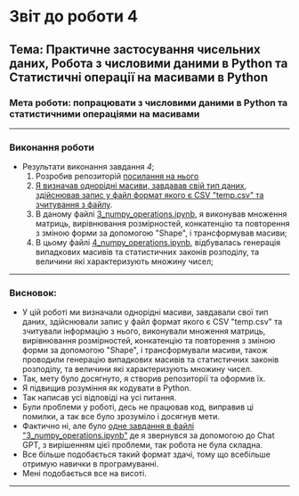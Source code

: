 # Звіт до роботи 4
## Тема: Практичне застосування чисельних даних, Робота з числовими даними в Python та Статистичні операції на масивами в Python
### Мета роботи: попрацювати з числовими даними в Python та статистичними операціями на масивами

---
### Виконання роботи
* Результати виконання завдання *4*;
    1. Розробив репозиторій [посилання на нього](https://github.com/VasylynaYurij/KN_41_VaYu/tree/main/4_laba)
    1. [Я визначав однорідні масиви, завдавав свій тип даних](./2_numpy_types.ipynb), [здійснював запис у файл формат якого є CSV "temp.csv" та зчитування з файлу](./temp.csv).
    1. В даному файлі [3_numpy_operations.ipynb](./3_numpy_operations.ipynb), я виконував множення матриць, вирівнювання розмірностей, конкатенцію та повторення з зміною форми за допомогою "Shape", і трансформував масиви;
    1. В цьому файлі [4_numpy_operations.ipynb](./4_numpy_operations.ipynb), відбувалась генерація випадкових масивів та статистичних законів розподілу, та величини які характеризують множину чисел;

   
---
### Висновок:

- У цій роботі ми визначали однорідні масиви, завдавали свої тип даних, здійснювали запис у файл формат якого є CSV "temp.csv" та зчитували інформацію з нього, виконували множення матриць, вирівнювання розмірностей, конкатенцію та повторення з зміною форми за допомогою "Shape", і трансформували масиви, також проводили генерацію випадкових масивів та статистичних законів розподілу, та величини які характеризують множину чисел. 
- Так, мету було досягнуто, я створив репозиторії та оформив їх.
- Я підвищив розуміння як кодувати в Python.
- Так написав усі відповіді на усі питання.
- Були проблеми у роботі, десь не працював код, виправив ці помилки, а так все було зрозуміло і досягнув мети.
- Фактично ні, але було [одне завдання в файлі "3_numpy_operations.ipynb"](./3_numpy_operations.ipynb) де я звернувся за допомогою до Chat GPT, з вирішенням цієї проблеми, так робота не була складна.
- Все більше подобається такий формат здачі, тому що всебільше отримую навички в програмуванні.
- Мені подобається все на висоті.

---